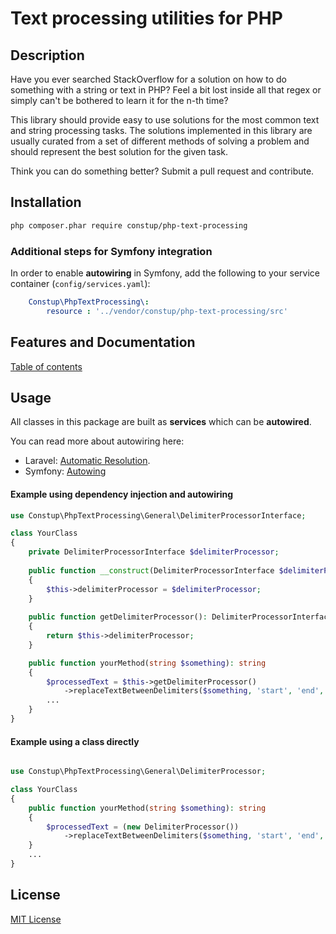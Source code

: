 # Text processing utilities for PHP

## Description

Have you ever searched StackOverflow for a solution on how to do something with a string or text in PHP? Feel a bit lost
inside all that regex or simply can't be bothered to learn it for the n-th time?

This library should provide easy to use solutions for the most common text and string processing tasks. The solutions 
implemented in this library are usually curated from a set of different methods of solving a problem and should 
represent the best solution for the given task.

Think you can do something better? Submit a pull request and contribute.

## Installation

```bash
php composer.phar require constup/php-text-processing
```

### Additional steps for Symfony integration

In order to enable **autowiring** in Symfony, add the following to your service container (`config/services.yaml`):

```yaml
    Constup\PhpTextProcessing\:
        resource : '../vendor/constup/php-text-processing/src'
```

## Features and Documentation

[Table of contents](./doc/Fearures_and_documentation.md)

## Usage

All classes in this package are built as **services** which can be **autowired**.

You can read more about autowiring here:

- Laravel: [Automatic Resolution](https://laravel.com/docs/4.2/ioc#automatic-resolution).
- Symfony: [Autowing](https://symfony.com/doc/current/service_container/autowiring.html) 

#### Example using dependency injection and autowiring

```php
use Constup\PhpTextProcessing\General\DelimiterProcessorInterface;

class YourClass
{
    private DelimiterProcessorInterface $delimiterProcessor;
    
    public function __construct(DelimiterProcessorInterface $delimiterProcessor)
    {
        $this->delimiterProcessor = $delimiterProcessor;
    }
    
    public function getDelimiterProcessor(): DelimiterProcessorInterface
    {
        return $this->delimiterProcessor;
    }

    public function yourMethod(string $something): string
    {
        $processedText = $this->getDelimiterProcessor()
            ->replaceTextBetweenDelimiters($something, 'start', 'end', 'replacement text');
        ...
    }   
}
```

#### Example using a class directly

```php

use Constup\PhpTextProcessing\General\DelimiterProcessor;

class YourClass
{
    public function yourMethod(string $something): string
    {
        $processedText = (new DelimiterProcessor())
            ->replaceTextBetweenDelimiters($something, 'start', 'end', 'replacement text');
    }
    ...
}

```

## License

[MIT License](./LICENSE)